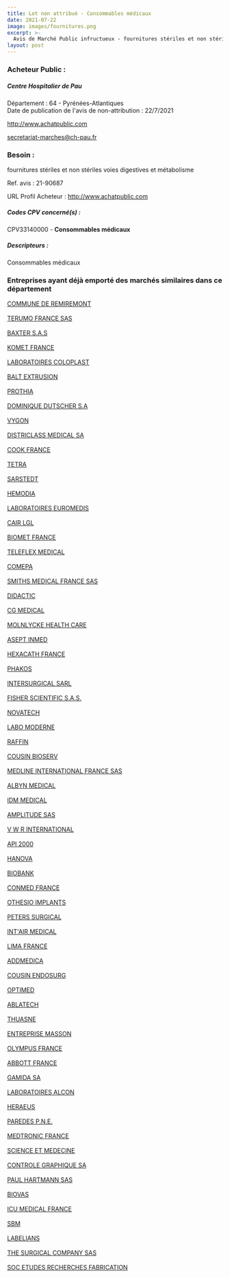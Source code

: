 ```yaml
---
title: Lot non attribué - Consommables médicaux
date: 2021-07-22
image: images/fournitures.png
excerpt: >-
  Avis de Marché Public infructueux - fournitures stériles et non stériles voies digestives et métabolisme
layout: post
---
```


### Acheteur Public :
##### Centre Hospitalier de Pau
Département : 64 - Pyrénées-Atlantiques<br/>
Date de publication de l'avis de non-attribution : 22/7/2021


http://www.achatpublic.com

secretariat-marches@ch-pau.fr


### Besoin :

fournitures stériles et non stériles voies digestives et métabolisme

Ref. avis : 21-90687

URL Profil Acheteur : http://www.achatpublic.com

##### Codes CPV concerné(s) :
CPV33140000 - **Consommables médicaux** <br/>

##### Descripteurs :
Consommables médicaux <br/>

### Entreprises ayant déjà emporté des marchés similaires dans ce département
<a href="/entreprise-544/siren-218803831">COMMUNE DE REMIREMONT</a><br/><br/>
<a href="/entreprise-544/siren-300573714">TERUMO FRANCE SAS</a><br/><br/>
<a href="/entreprise-544/siren-304317357">BAXTER S.A.S</a><br/><br/>
<a href="/entreprise-545/siren-308758531">KOMET FRANCE</a><br/><br/>
<a href="/entreprise-545/siren-312328362">LABORATOIRES COLOPLAST</a><br/><br/>
<a href="/entreprise-545/siren-315633081">BALT EXTRUSION</a><br/><br/>
<a href="/entreprise-546/siren-322688409">PROTHIA</a><br/><br/>
<a href="/entreprise-546/siren-325204725">DOMINIQUE DUTSCHER S.A</a><br/><br/>
<a href="/entreprise-546/siren-325241750">VYGON</a><br/><br/>
<a href="/entreprise-547/siren-327335311">DISTRICLASS MEDICAL SA</a><br/><br/>
<a href="/entreprise-547/siren-329120463">COOK FRANCE</a><br/><br/>
<a href="/entreprise-547/siren-329855530">TETRA</a><br/><br/>
<a href="/entreprise-547/siren-330632456">SARSTEDT</a><br/><br/>
<a href="/entreprise-547/siren-331772160">HEMODIA</a><br/><br/>
<a href="/entreprise-548/siren-333061711">LABORATOIRES EUROMEDIS</a><br/><br/>
<a href="/entreprise-549/siren-342014990">CAIR LGL</a><br/><br/>
<a href="/entreprise-549/siren-344472246">BIOMET FRANCE</a><br/><br/>
<a href="/entreprise-550/siren-347479883">TELEFLEX MEDICAL</a><br/><br/>
<a href="/entreprise-550/siren-348915687">COMEPA</a><br/><br/>
<a href="/entreprise-551/siren-353021827">SMITHS MEDICAL FRANCE SAS</a><br/><br/>
<a href="/entreprise-551/siren-370500142">DIDACTIC</a><br/><br/>
<a href="/entreprise-551/siren-379709223">CG MEDICAL</a><br/><br/>
<a href="/entreprise-552/siren-383197472">MOLNLYCKE HEALTH CARE</a><br/><br/>
<a href="/entreprise-552/siren-383600590">ASEPT INMED</a><br/><br/>
<a href="/entreprise-553/siren-388597569">HEXACATH FRANCE</a><br/><br/>
<a href="/entreprise-553/siren-390584845">PHAKOS</a><br/><br/>
<a href="/entreprise-554/siren-394593537">INTERSURGICAL SARL</a><br/><br/>
<a href="/entreprise-555/siren-398827337">FISHER SCIENTIFIC S.A.S.</a><br/><br/>
<a href="/entreprise-555/siren-398941260">NOVATECH</a><br/><br/>
<a href="/entreprise-555/siren-399195239">LABO MODERNE</a><br/><br/>
<a href="/entreprise-555/siren-403054679">RAFFIN</a><br/><br/>
<a href="/entreprise-556/siren-403745474">COUSIN BIOSERV</a><br/><br/>
<a href="/entreprise-556/siren-408537249">MEDLINE INTERNATIONAL FRANCE SAS</a><br/><br/>
<a href="/entreprise-556/siren-409261542">ALBYN MEDICAL</a><br/><br/>
<a href="/entreprise-556/siren-409691680">IDM MEDICAL</a><br/><br/>
<a href="/entreprise-557/siren-414448464">AMPLITUDE SAS</a><br/><br/>
<a href="/entreprise-558/siren-421287855">V W R INTERNATIONAL</a><br/><br/>
<a href="/entreprise-558/siren-422485169">API 2000</a><br/><br/>
<a href="/entreprise-558/siren-422876151">HANOVA</a><br/><br/>
<a href="/entreprise-559/siren-424604767">BIOBANK</a><br/><br/>
<a href="/entreprise-559/siren-424653343">CONMED FRANCE</a><br/><br/>
<a href="/entreprise-561/siren-440618122">OTHESIO IMPLANTS</a><br/><br/>
<a href="/entreprise-562/siren-444018477">PETERS SURGICAL</a><br/><br/>
<a href="/entreprise-563/siren-450454335">INT'AIR MEDICAL</a><br/><br/>
<a href="/entreprise-563/siren-451321657">LIMA FRANCE</a><br/><br/>
<a href="/entreprise-565/siren-484059480">ADDMEDICA</a><br/><br/>
<a href="/entreprise-569/siren-513295956">COUSIN ENDOSURG</a><br/><br/>
<a href="/entreprise-570/siren-524421856">OPTIMED</a><br/><br/>
<a href="/entreprise-571/siren-527648919">ABLATECH</a><br/><br/>
<a href="/entreprise-572/siren-542091186">THUASNE</a><br/><br/>
<a href="/entreprise-573/siren-572880052">ENTREPRISE MASSON</a><br/><br/>
<a href="/entreprise-573/siren-582026324">OLYMPUS FRANCE</a><br/><br/>
<a href="/entreprise-573/siren-602950206">ABBOTT FRANCE</a><br/><br/>
<a href="/entreprise-573/siren-612051490">GAMIDA SA</a><br/><br/>
<a href="/entreprise-573/siren-652009044">LABORATOIRES ALCON</a><br/><br/>
<a href="/entreprise-573/siren-699803359">HERAEUS</a><br/><br/>
<a href="/entreprise-573/siren-702014101">PAREDES P.N.E.</a><br/><br/>
<a href="/entreprise-573/siren-722008232">MEDTRONIC FRANCE</a><br/><br/>
<a href="/entreprise-574/siren-771800976">SCIENCE ET MEDECINE</a><br/><br/>
<a href="/entreprise-574/siren-775702459">CONTROLE GRAPHIQUE SA</a><br/><br/>
<a href="/entreprise-575/siren-778740001">PAUL HARTMANN SAS</a><br/><br/>
<a href="/entreprise-577/siren-801432964">BIOVAS</a><br/><br/>
<a href="/entreprise-579/siren-819470576">ICU MEDICAL FRANCE</a><br/><br/>
<a href="/entreprise-581/siren-850463233">SBM</a><br/><br/>
<a href="/entreprise-581/siren-857200885">LABELIANS</a><br/><br/>
<a href="/entreprise-582/siren-945650141">THE SURGICAL COMPANY SAS</a><br/><br/>
<a href="/entreprise-582/siren-973504509">SOC ETUDES RECHERCHES FABRICATION</a><br/><br/>
